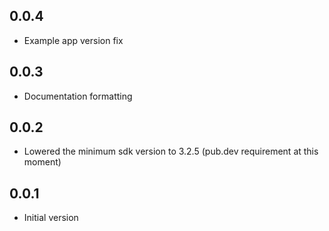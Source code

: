 ## 0.0.4

* Example app version fix

## 0.0.3

* Documentation formatting

## 0.0.2

* Lowered the minimum sdk version to 3.2.5 (pub.dev requirement at this moment)

## 0.0.1

* Initial version
